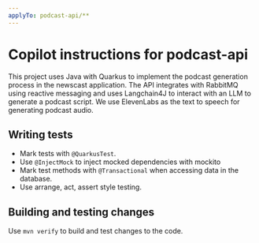 ```yaml
---
applyTo: podcast-api/**
---
```


# Copilot instructions for podcast-api

This project uses Java with Quarkus to implement the podcast generation process in the
newscast application. The API integrates with RabbitMQ using reactive messaging
and uses Langchain4J to interact with an LLM to generate a podcast script. We use
ElevenLabs as the text to speech for generating podcast audio.

## Writing tests

- Mark tests with `@QuarkusTest`.
- Use `@InjectMock` to inject mocked dependencies with mockito
- Mark test methods with `@Transactional` when accessing data in the database.
- Use arrange, act, assert style testing.

## Building and testing changes

Use `mvn verify` to build and test changes to the code.
